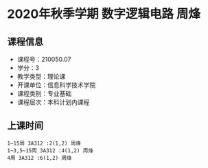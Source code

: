# 2020年秋季学期 数字逻辑电路 周烽






## 课程信息

- 课程号：210050.07
- 学分：3
- 教学类型：理论课
- 开课单位：信息科学技术学院
- 课程类别：专业基础
- 课程层次：本科计划内课程

## 上课时间

```
1~15周 3A312 :2(1,2) 周烽
1~3,5~15周 3A312 :4(1,2) 周烽
4周 3A312 :6(1,2) 周烽
```

